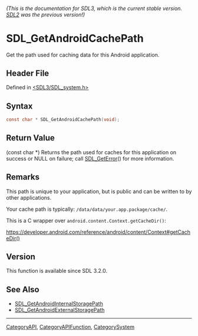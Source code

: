 ###### (This is the documentation for SDL3, which is the current stable version. [SDL2](https://wiki.libsdl.org/SDL2/) was the previous version!)
# SDL_GetAndroidCachePath

Get the path used for caching data for this Android application.

## Header File

Defined in [<SDL3/SDL_system.h>](https://github.com/libsdl-org/SDL/blob/main/include/SDL3/SDL_system.h)

## Syntax

```c
const char * SDL_GetAndroidCachePath(void);
```

## Return Value

(const char *) Returns the path used for caches for this application on
success or NULL on failure; call [SDL_GetError](SDL_GetError)() for more
information.

## Remarks

This path is unique to your application, but is public and can be written
to by other applications.

Your cache path is typically: `/data/data/your.app.package/cache/`.

This is a C wrapper over `android.content.Context.getCacheDir()`:

https://developer.android.com/reference/android/content/Context#getCacheDir()

## Version

This function is available since SDL 3.2.0.

## See Also

- [SDL_GetAndroidInternalStoragePath](SDL_GetAndroidInternalStoragePath)
- [SDL_GetAndroidExternalStoragePath](SDL_GetAndroidExternalStoragePath)

----
[CategoryAPI](CategoryAPI), [CategoryAPIFunction](CategoryAPIFunction), [CategorySystem](CategorySystem)

